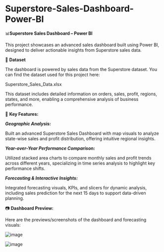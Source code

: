 # Superstore-Sales-Dashboard-Power-BI

📊**Superstore Sales Dashboard – Power BI**

This project showcases an advanced sales dashboard built using Power BI, designed to deliver actionable insights from Superstore sales data.


📁 **Dataset**

The dashboard is powered by sales data from the Superstore dataset. You can find the dataset used for this project here:

Superstore_Sales_Data.xlsx

This dataset includes detailed information on orders, sales, profit, regions, states, and more, enabling a comprehensive analysis of business performance.


🔧 **Key Features:**

***Geographic Analysis:***

Built an advanced Superstore Sales Dashboard with map visuals to analyze state-wise sales and profit distribution, offering intuitive regional insights.

***Year-over-Year Performance Comparison:***

Utilized stacked area charts to compare monthly sales and profit trends across different years, specializing in time series analysis to highlight key performance shifts.

***Forecasting & Interactive Insights:***

Integrated forecasting visuals, KPIs, and slicers for dynamic analysis, including sales prediction for the next 15 days to support data-driven planning.


📷 **Dashboard Preview:**

Here are the previews/screenshots of the dashboard and forecasting visuals:

![image](https://github.com/user-attachments/assets/cc207eea-8fa9-44dd-934c-027b2fd55b05)

![image](https://github.com/user-attachments/assets/d4d5b769-445f-4ae9-a7b7-adcbac4fdfa0)






